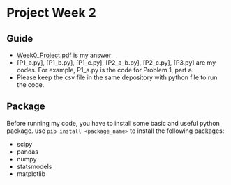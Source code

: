 # Project Week 2
 
## Guide
  - [Week0_Project.pdf](https://github.com/ruchenshi/Fintech545/blob/main/Week02/Week02_Project.pdf) is my answer
  - [P1_a.py], [P1_b.py], [P1_c.py], [P2_a_b.py], [P2_c.py], [P3.py] are my codes. For example, P1_a.py is the code for Problem 1, part a.
  - Please keep the csv file in the same depository with python file to run the code.
  
## Package
  Before running my code, you have to install some basic and useful python package. 
  use `pip install <package_name>` to install the following packages:
  - scipy
  - pandas
  - numpy
  - statsmodels
  - matplotlib
